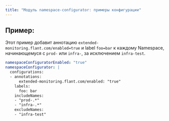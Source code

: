 ```yaml
---
title: "Модуль namespace-configurator: примеры конфигурации"
---
```


## Пример:

Этот пример добавит аннотацию `extended-monitoring.flant.com/enabled=true` и label `foo=bar` к каждому Namespace, начинающемуся с `prod-` или `infra-`, за исключением `infra-test`.

```yaml
namespaceConfiguratorEnabled: "true"
namespaceConfigurator: |
  configurations:
  - annotations:
      extended-monitoring.flant.com/enabled: "true"
    labels:
      foo: bar
    includeNames:
    - "prod-.*"
    - "infra-.*"
    excludeNames:
    - "infra-test"
```
